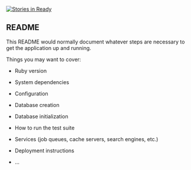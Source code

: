 [![Stories in Ready](https://badge.waffle.io/dudo/money.png?label=ready&title=Ready)](https://waffle.io/dudo/money)
## README

This README would normally document whatever steps are necessary to get the
application up and running.

Things you may want to cover:

* Ruby version

* System dependencies

* Configuration

* Database creation

* Database initialization

* How to run the test suite

* Services (job queues, cache servers, search engines, etc.)

* Deployment instructions

* ...
